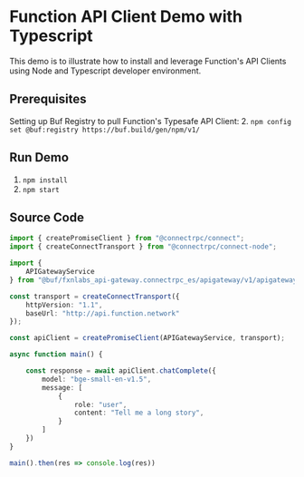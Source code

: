 # Function API Client Demo with Typescript
This demo is to illustrate how to install and leverage Function's API Clients using Node and Typescript developer environment.

## Prerequisites
Setting up Buf Registry to pull Function's Typesafe API Client:
2. `npm config set @buf:registry https://buf.build/gen/npm/v1/`

## Run Demo
1. `npm install`
2. `npm start`

## Source Code
```typescript
import { createPromiseClient } from "@connectrpc/connect";
import { createConnectTransport } from "@connectrpc/connect-node";

import {
    APIGatewayService
} from "@buf/fxnlabs_api-gateway.connectrpc_es/apigateway/v1/apigateway_connect.js";

const transport = createConnectTransport({
    httpVersion: "1.1",
    baseUrl: "http://api.function.network"
});

const apiClient = createPromiseClient(APIGatewayService, transport);

async function main() {

    const response = await apiClient.chatComplete({
        model: "bge-small-en-v1.5",
        message: [
            {
                role: "user",
                content: "Tell me a long story",
            }
        ]
    })
}

main().then(res => console.log(res))
```